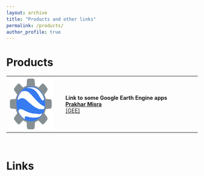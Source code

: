 ```yaml
---
layout: archive
title: "Products and other links"
permalink: /products/
author_profile: true
---
```




Products 
===

<p></p> 
<!-- Direction 4 Infrastructure health  -->
<p class="textsectionheader2"></p>
<table width="100%" border="0">
    <tbody>
        <tr>
            <td width="26%"><img src="../images/research/GEEApps.png" width="150" height="140" class="papericon"></td>
            <td width="4%"> </td>
            <td width="68%"><p class="papertext"><strong>
            Link to some Google Earth Engine apps </strong><br>
            <strong><a href="https://prakhar.users.earthengine.app/">Prakhar Misra</a></strong> <br>
        <a href="https://prakhar.users.earthengine.app/">[GEE]</a> </p></td>
            <td>&nbsp;</td>
        </tr>
    </tbody></table> 
  <br>

Links
===
